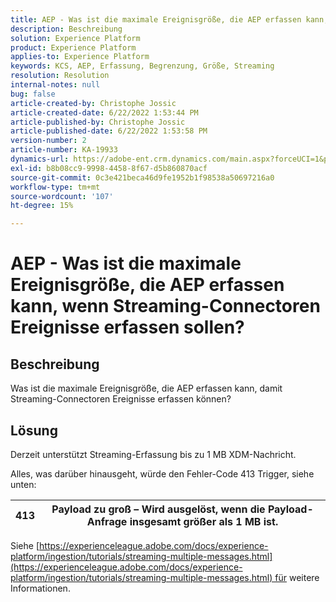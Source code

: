 ```yaml
---
title: AEP - Was ist die maximale Ereignisgröße, die AEP erfassen kann, wenn Streaming-Connectoren Ereignisse erfassen sollen?
description: Beschreibung
solution: Experience Platform
product: Experience Platform
applies-to: Experience Platform
keywords: KCS, AEP, Erfassung, Begrenzung, Größe, Streaming
resolution: Resolution
internal-notes: null
bug: false
article-created-by: Christophe Jossic
article-created-date: 6/22/2022 1:53:44 PM
article-published-by: Christophe Jossic
article-published-date: 6/22/2022 1:53:58 PM
version-number: 2
article-number: KA-19933
dynamics-url: https://adobe-ent.crm.dynamics.com/main.aspx?forceUCI=1&pagetype=entityrecord&etn=knowledgearticle&id=16f23eb7-32f2-ec11-bb3d-6045bd0158c7
exl-id: b8b08cc9-9998-4458-8f67-d5b860870acf
source-git-commit: 0c3e421beca46d9fe1952b1f98538a50697216a0
workflow-type: tm+mt
source-wordcount: '107'
ht-degree: 15%

---
```


# AEP - Was ist die maximale Ereignisgröße, die AEP erfassen kann, wenn Streaming-Connectoren Ereignisse erfassen sollen?

## Beschreibung

Was ist die maximale Ereignisgröße, die AEP erfassen kann, damit Streaming-Connectoren Ereignisse erfassen können?

## Lösung


Derzeit unterstützt Streaming-Erfassung bis zu 1 MB XDM-Nachricht.

Alles, was darüber hinausgeht, würde den Fehler-Code 413 Trigger, siehe unten:




| 413 | Payload zu groß – Wird ausgelöst, wenn die Payload-Anfrage insgesamt größer als 1 MB ist. |
| --- | --- |




Siehe [https://experienceleague.adobe.com/docs/experience-platform/ingestion/tutorials/streaming-multiple-messages.html](https://experienceleague.adobe.com/docs/experience-platform/ingestion/tutorials/streaming-multiple-messages.html) für weitere Informationen.
